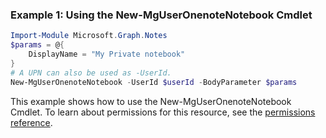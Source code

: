 ### Example 1: Using the New-MgUserOnenoteNotebook Cmdlet
```powershell
Import-Module Microsoft.Graph.Notes
$params = @{
	DisplayName = "My Private notebook"
}
# A UPN can also be used as -UserId.
New-MgUserOnenoteNotebook -UserId $userId -BodyParameter $params
```
This example shows how to use the New-MgUserOnenoteNotebook Cmdlet.
To learn about permissions for this resource, see the [permissions reference](/graph/permissions-reference).
